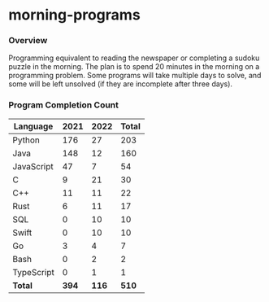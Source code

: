 # morning-programs

### Overview

Programming equivalent to reading the newspaper or completing a sudoku puzzle in the morning.  The plan is to spend 20 
minutes in the morning on a programming problem.  Some programs will take multiple days to solve, and some will be left 
unsolved (if they are incomplete after three days).

### Program Completion Count

| Language     | 2021    | 2022    | Total   |
|--------------|---------|---------|---------|
| Python       | 176     | 27      | 203     |
| Java         | 148     | 12      | 160     |
| JavaScript   | 47      | 7       | 54      |
| C            | 9       | 21      | 30      |
| C++          | 11      | 11      | 22      |
| Rust         | 6       | 11      | 17      |
| SQL          | 0       | 10      | 10      |
| Swift        | 0       | 10      | 10      |
| Go           | 3       | 4       | 7       |
| Bash         | 0       | 2       | 2       |
| TypeScript   | 0       | 1       | 1       |
| **Total**    | **394** | **116** | **510** |
